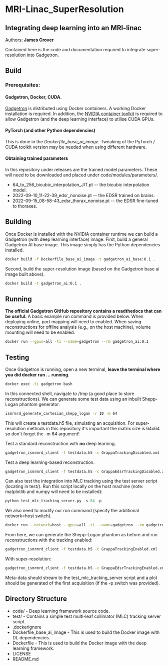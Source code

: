 # MRI-Linac_SuperResolution
## Integrating deep learning into an MRI-linac

Authors: **James Grover**

Contained here is the code and documentation required to integrate super-resolution into Gadgetron. 

## Build
### Prerequisites:
#### Gadgetron, Docker, CUDA.
[Gadgetron](https://github.com/gadgetron/gadgetron) is distributed using Docker containers. A working Docker installation is required. In addition, the [NVIDIA container toolkit](https://docs.nvidia.com/datacenter/cloud-native/container-toolkit/install-guide.html) is required to allow Gadgetron (and the deep learning interface) to utilise CUDA GPUs. 

#### PyTorch (and other Python dependencies)
This is done in the *Dockerfile_base_ai_image*. Tweaking of the PyTorch / CUDA toolkit version may be needed when using different hardware.

#### Obtaining trained parameters
In this repository under releases are the trained model parameters. These will need to be downloaded and placed under code/modules/parameters/.
* 64_to_256_bicubic_interpolation_JIT.pt    --    the bicubic interpolation model.
* 2022-09-10_11-22-39_edsr_nonoise.pt    --    the EDSR trained on brains.
* 2022-09-15_08-58-43_edsr_thorax_nonoise.pt    --    the EDSR fine-tuned to thoraxes.

## Building
Once Docker is installed with the NVIDIA container runtime we can build a Gadgetron (with deep learning interface) image.
First, build a general Gadgetron AI base image. This image simply has the Python dependencies installed.
```sh
docker build -f Dockerfile_base_ai_image -t gadgetron_ai_base:0.1 .
```

Second, build the super-resolution image (based on the Gadgetron base ai image built above).
```sh
docker build -t gadgetron_ai:0.1 .
```

## Running
**The official Gadgetron GitHub repository contains a readthedocs that can be useful.** 
A basic example run command is provided below.
When deploying online, port mapping will need to enabled.
When saving reconstructions for offline analysis (e.g., on the host machine), volume mounting will need to be enabled. 

```sh
docker run --gpus=all -ti --name=gadgetron --rm gadgetron_ai:0.1
```

## Testing
Once Gadgetron is running, open a new terminal, **leave the terminal where you did docker run ... running**. 
```sh
docker exec -ti gadgetron bash
```


In this connected shell, navigate to /tmp (a good place to store reconstructions). We can generate some test data using an inbuilt Shepp-Logan phantom generator.
```sh
ismrmrd_generate_cartesian_shepp_logan -r 10 -m 64
```
This will create a testdata.h5 file, simulating an acquisition. For super-resolution methods in this repository it's important the matrix size is 64x64 so don't forget the -m 64 argument!


Test a standard reconstruction with **no** deep learning.
```sh
gadgetron_ismrmrd_client -f testdata.h5 -c GrappaTrackingDisabled.xml
```


Test a deep learning-based reconstruction.
```sh
gadgetron_ismrmrd_client -f testdata.h5 -c GrappaEdsrTrackingDisabled.xml
```


Can also test the integration into MLC tracking using the test server script (locating in test/). 
Run this script locally on the host machine (note: matplotlib and numpy will need to be installed):
```python
python test_mlc_tracking_server.py -s 64 -p
```

We also need to modify our run command (specify the additional network=host switch).

```sh
docker run --network=host --gpus=all -ti --name=gadgetron --rm gadgetron_ai:0.1
```

From here, we can generate the Shepp-Logan phantom as before and run reconstructions with the tracking enabled:
```sh
gadgetron_ismrmrd_client -f testdata.h5 -c GrappaTrackingEnabled.xml
```

With super-resolution:
```sh
gadgetron_ismrmrd_client -f testdata.h5 -c GrappaEdsrTrackingEnabled.xml
```

Meta-data should stream to the test_mlc_tracking_server script and a plot should be generated of the first acquisition (if the -p switch was provided).

## Directory Structure
* code/ - Deep learning framework source code. 
* test/ - Contains a simple test multi-leaf collimator (MLC) tracking server script.
* .dockerignore
* Dockerfile_base_ai_image - This is used to build the Docker image with DL dependencies.
* Dockerfile - This is used to build the Docker image with the deep learning framework.
* LICENSE
* README.md
